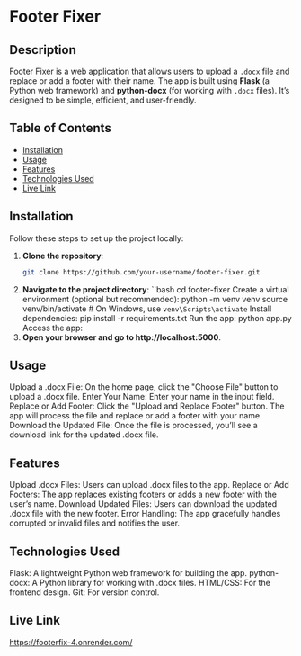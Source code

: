 # Footer Fixer

## Description
Footer Fixer is a web application that allows users to upload a `.docx` file and replace or add a footer with their name. The app is built using **Flask** (a Python web framework) and **python-docx** (for working with `.docx` files). It’s designed to be simple, efficient, and user-friendly.

## Table of Contents
- [Installation](#installation)
- [Usage](#usage)
- [Features](#features)
- [Technologies Used](#technologies-used)
- [Live Link](#live-link)

## Installation
Follow these steps to set up the project locally:

1. **Clone the repository**:
   ```bash
   git clone https://github.com/your-username/footer-fixer.git
2. **Navigate to the project directory**:
    ``bash
      cd footer-fixer
      Create a virtual environment (optional but recommended):
      python -m venv venv
      source venv/bin/activate  # On Windows, use `venv\Scripts\activate`
      Install dependencies:
      pip install -r requirements.txt
      Run the app:
      python app.py
      Access the app:
3. **Open your browser and go to http://localhost:5000**.

## Usage
Upload a .docx File:
On the home page, click the "Choose File" button to upload a .docx file.
Enter Your Name:
Enter your name in the input field.
Replace or Add Footer:
Click the "Upload and Replace Footer" button. The app will process the file and replace or add a footer with your name.
Download the Updated File:
Once the file is processed, you’ll see a download link for the updated .docx file.

## Features
Upload .docx Files: Users can upload .docx files to the app.
Replace or Add Footers: The app replaces existing footers or adds a new footer with the user’s name.
Download Updated Files: Users can download the updated .docx file with the new footer.
Error Handling: The app gracefully handles corrupted or invalid files and notifies the user.

## Technologies Used
Flask: A lightweight Python web framework for building the app.
python-docx: A Python library for working with .docx files.
HTML/CSS: For the frontend design.
Git: For version control.

## Live Link
https://footerfix-4.onrender.com/


